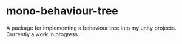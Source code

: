 # mono-behaviour-tree
A package for implementing a behaviour tree into my unity projects. Currently a work in progress
